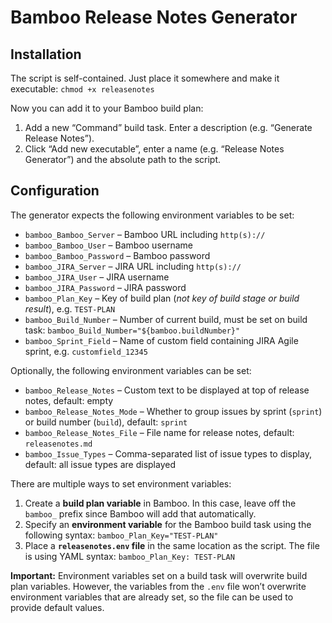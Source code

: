 # Bamboo Release Notes Generator

## Installation

The script is self-contained. Just place it somewhere and make it executable: `chmod +x releasenotes`

Now you can add it to your Bamboo build plan:

1. Add a new “Command” build task. Enter a description (e.g. “Generate Release Notes”).
3. Click “Add new executable”, enter a name (e.g. “Release Notes Generator”) and the absolute path to the script.

## Configuration

The generator expects the following environment variables to be set:

- `bamboo_Bamboo_Server` – Bamboo URL including `http(s)://`
- `bamboo_Bamboo_User` – Bamboo username
- `bamboo_Bamboo_Password` – Bamboo password
- `bamboo_JIRA_Server` – JIRA URL including `http(s)://`
- `bamboo_JIRA_User` – JIRA username
- `bamboo_JIRA_Password` – JIRA password
- `bamboo_Plan_Key` – Key of build plan (*not key of build stage or build result*), e.g. `TEST-PLAN`
- `bamboo_Build_Number` – Number of current build, must be set on build task: `bamboo_Build_Number="${bamboo.buildNumber}"`
- `bamboo_Sprint_Field` – Name of custom field containing JIRA Agile sprint, e.g. `customfield_12345`

Optionally, the following environment variables can be set:

- `bamboo_Release_Notes` – Custom text to be displayed at top of release notes, default: empty
- `bamboo_Release_Notes_Mode` – Whether to group issues by sprint (`sprint`) or build number (`build`), default: `sprint`
- `bamboo_Release_Notes_File` – File name for release notes, default: `releasenotes.md`
- `bamboo_Issue_Types` – Comma-separated list of issue types to display, default: all issue types are displayed

There are multiple ways to set environment variables:

1. Create a **build plan variable** in Bamboo. In this case, leave off the `bamboo_` prefix since Bamboo will add that automatically.
2. Specify an **environment variable** for the Bamboo build task using the following syntax: `bamboo_Plan_Key="TEST-PLAN"`
3. Place a **`releasenotes.env` file** in the same location as the script. The file is using YAML syntax: `bamboo_Plan_Key: TEST-PLAN`

**Important:** Environment variables set on a build task will overwrite build plan variables. However, the variables from the `.env` file won’t overwrite environment variables that are already set, so the file can be used to provide default values.